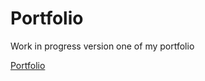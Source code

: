 # Portfolio

Work in progress version one of my portfolio

[Portfolio](https://portfolio-yhhf.onrender.com/)